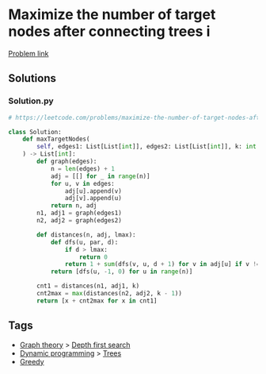 # Maximize the number of target nodes after connecting trees i

[Problem link](https://leetcode.com/problems/maximize-the-number-of-target-nodes-after-connecting-trees-i/)

## Solutions


### Solution.py
```py
# https://leetcode.com/problems/maximize-the-number-of-target-nodes-after-connecting-trees-i/

class Solution:
    def maxTargetNodes(
        self, edges1: List[List[int]], edges2: List[List[int]], k: int
    ) -> List[int]:
        def graph(edges):
            n = len(edges) + 1
            adj = [[] for _ in range(n)]
            for u, v in edges:
                adj[u].append(v)
                adj[v].append(u)
            return n, adj
        n1, adj1 = graph(edges1)
        n2, adj2 = graph(edges2)

        def distances(n, adj, lmax):
            def dfs(u, par, d):
                if d > lmax:
                    return 0
                return 1 + sum(dfs(v, u, d + 1) for v in adj[u] if v != par)
            return [dfs(u, -1, 0) for u in range(n)]

        cnt1 = distances(n1, adj1, k)
        cnt2max = max(distances(n2, adj2, k - 1))
        return [x + cnt2max for x in cnt1]
```
## Tags

* [Graph theory](/Collections/graph-theory.md#graph-theory) > [Depth first search](/Collections/graph-theory.md#depth-first-search)
* [Dynamic programming](/Collections/dynamic-programming.md#dynamic-programming) > [Trees](/Collections/dynamic-programming.md#trees)
* [Greedy](/Collections/greedy.md#greedy)
